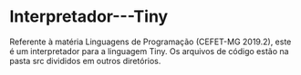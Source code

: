 # Interpretador---Tiny
Referente à matéria Linguagens de Programação (CEFET-MG 2019.2), este é um interpretador para a linguagem Tiny.
Os arquivos de código estão na pasta src divididos em outros diretórios.
